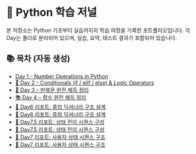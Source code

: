 # 🧠 Python 학습 저널

본 저장소는 Python 기초부터 실습까지의 학습 여정을 기록한 포트폴리오입니다.
각 Day는 폴더로 분리되어 있으며, 실습, 요약, 테스트 결과가 포함되어 있습니다.

## 📚 목차 (자동 생성)

-   [Day 1 - Number Operations in Python](01_python_math_basics/day1_number_operations.md)
-   [📘 Day 2 - Conditionals (if / elif / else) & Logic Operators](day2_conditionals/day2_conditionals.md)
-   [🔁 Day 3 – 반복문 완전 체득 정리](day3_Loops/Day3_loops_summary.md)
-   [📚 Day 4 – 함수 완전 체득 정리](day4_Function/Day4_functions_summary.md)
-   [📄 Day6 리포트: 중첩 딕셔너리 구조 설계](day6_dictionary/.ipynb_checkpoints/day6_dictionary-checkpoint.md)
-   [📄 Day6 리포트: 중첩 딕셔너리 구조 설계](day6_dictionary/day6_dictionary.md)
-   [📄 Day7.5 리포트: 상태 전이 시퀀스 구성](day7.5_state_transition/.ipynb_checkpoints/day7.5_state_transition-checkpoint.md)
-   [📄 Day7.5 리포트: 상태 전이 시퀀스 구성](day7.5_state_transition/day7.5_state_transition.md)
-   [📄 Day7 리포트: 사용자 상태 시퀀스 구조](day7_user_state/.ipynb_checkpoints/day7_user_state-checkpoint.md)
-   [📄 Day7 리포트: 사용자 상태 시퀀스 구조](day7_user_state/day7_user_state.md)
